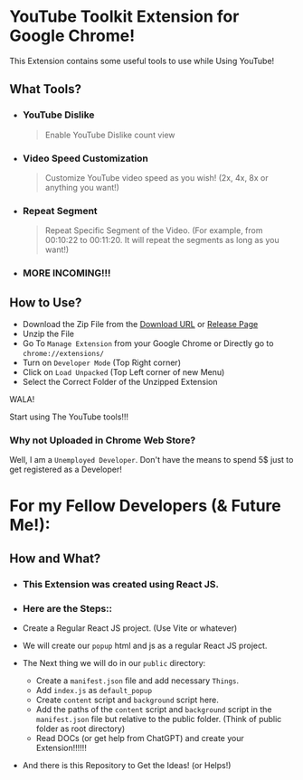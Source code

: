 # YouTube Toolkit Extension for Google Chrome!

This Extension contains some useful tools to use while Using YouTube!

## What Tools?

-   ### YouTube Dislike
    > Enable YouTube Dislike count view
-   ### Video Speed Customization
    > Customize YouTube video speed as you wish! (2x, 4x, 8x or anything you want!)
-   ### Repeat Segment
    > Repeat Specific Segment of the Video. (For example, from 00:10:22 to 00:11:20. It will repeat the segments as long as you want!)
-   ### MORE INCOMING!!!

## How to Use?

-   Download the Zip File from the [Download URL](https://github.com/TheProjectsX/youtube-toolkit/releases/download/YouTubeToolkit/YouTube-Toolkit.zip) or [Release Page](https://github.com/TheProjectsX/youtube-toolkit/releases)
-   Unzip the File
-   Go To `Manage Extension` from your Google Chrome or Directly go to `chrome://extensions/`
-   Turn on `Developer Mode` (Top Right corner)
-   Click on `Load Unpacked` (Top Left corner of new Menu)
-   Select the Correct Folder of the Unzipped Extension

WALA!

Start using The YouTube tools!!!

### Why not Uploaded in Chrome Web Store?

Well, I am a `Unemployed Developer`. Don't have the means to spend 5$ just to get registered as a Developer!

# For my Fellow Developers (& Future Me!):

## How and What?

-   ### This Extension was created using React JS.
-   ### Here are the Steps::

-   Create a Regular React JS project. (Use Vite or whatever)
-   We will create our `popup` html and js as a regular React JS project.
-   The Next thing we will do in our `public` directory:
    -   Create a `manifest.json` file and add necessary `Things`.
    -   Add `index.js` as `default_popup`
    -   Create `content` script and `background` script here.
    -   Add the paths of the `content` script and `background` script in the `manifest.json` file but relative to the public folder. (Think of public folder as root directory)
    -   Read DOCs (or get help from ChatGPT) and create your Extension!!!!!!
-   And there is this Repository to Get the Ideas! (or Helps!)
